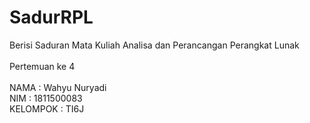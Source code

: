 # SadurRPL
Berisi Saduran Mata Kuliah Analisa dan Perancangan Perangkat Lunak<br>
<br>
Pertemuan ke 4<br>
<br>
NAMA      : Wahyu Nuryadi<br>
NIM       : 1811500083<br>
KELOMPOK  : TI6J<br>
